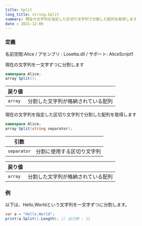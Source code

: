 ```yaml
---
title: Split
long_title: string.Split
summary: 現在の文字列を指定した区切り文字列で分割した配列を取得します
date : 2021-12-09
---
```

### 定義
名前空間:Alice / アセンブリ : Losetta.dll / サポート: AliceScript1

現在の文字列を一文字ずつに分割します

```cs title="AliceScript"
namespace Alice;
array Split();
```

|戻り値| |
|-|-|
|`array`|分割した文字列が格納されている配列|

現在の文字列を指定した区切り文字列で分割した配列を取得します

```cs title="AliceScript"
namespace Alice;
array Split(string separator);
```

|引数| |
|-|-|
|`separator`|分割に使用する区切り文字列|

|戻り値| |
|-|-|
|`array`|分割した文字列が格納されている配列|
### 例
以下は、Hello,Worldという文字列を一文字ずつに分割します。

```cs title="AliceScript"
var a = "Hello,World";
print(a.Split().Length); // 出力例 : 11
```
